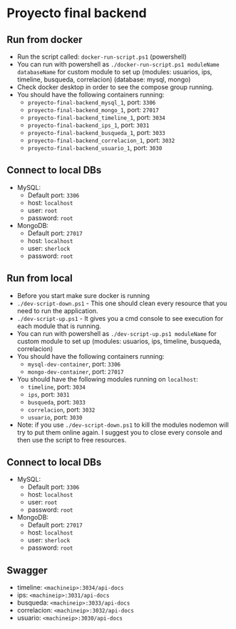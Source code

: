﻿# Proyecto final backend

## Run from docker

- Run the script called: `docker-run-script.ps1` (powershell)
- You can run with powershell as `./docker-run-script.ps1 moduleName databaseName` for custom module to set up (modules: usuarios, ips, timeline, busqueda, correlacion) (database: mysql, mongo)
- Check docker desktop in order to see the compose group running.
- You should have the following containers running:
  - `proyecto-final-backend_mysql_1`, port: `3306`
  - `proyecto-final-backend_mongo_1`, port: `27017`
  - `proyecto-final-backend_timeline_1`, port: `3034`
  - `proyecto-final-backend_ips_1`, port: `3031`
  - `proyecto-final-backend_busqueda_1`, port: `3033`
  - `proyecto-final-backend_correlacion_1`, port: `3032`
  - `proyecto-final-backend_usuario_1`, port: `3030`

## Connect to local DBs

- MySQL:
  - Default port: `3306`
  - host: `localhost`
  - user: `root`
  - password: `root`
- MongoDB:
  - Default port: `27017`
  - host: `localhost`
  - user: `sherlock`
  - password: `root`

## Run from local

- Before you start make sure docker is running
- `./dev-script-down.ps1` - This one should clean every resource that you need to run the application.
- `./dev-script-up.ps1` - It gives you a cmd console to see execution for each module that is running.
- You can run with powershell as `./dev-script-up.ps1 moduleName` for custom module to set up (modules: usuarios, ips, timeline, busqueda, correlacion)
- You should have the following containers running:
  - `mysql-dev-container`, port: `3306`
  - `mongo-dev-container`, port: `27017`
- You should have the following modules running on `localhost`:
  - `timeline`, port: `3034`
  - `ips`, port: `3031`
  - `busqueda`, port: `3033`
  - `correlacion`, port: `3032`
  - `usuario`, port: `3030`
- Note: if you use `./dev-script-down.ps1` to kill the modules nodemon will try to put them online again. I suggest you to close every console and then use the script to free resources.

## Connect to local DBs

- MySQL:
  - Default port: `3306`
  - host: `localhost`
  - user: `root`
  - password: `root`
- MongoDB:
  - Default port: `27017`
  - host: `localhost`
  - user: `sherlock`
  - password: `root`

## Swagger

- timeline: `<machineip>:3034/api-docs`
- ips: `<machineip>:3031/api-docs`
- busqueda: `<machineip>:3033/api-docs`
- correlacion: `<machineip>:3032/api-docs`
- usuario: `<machineip>:3030/api-docs`
